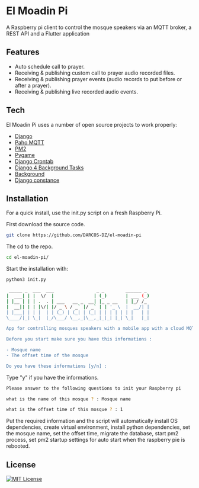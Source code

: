 # El Moadin Pi
A Raspberry pi client to control the mosque speakers via an MQTT broker, a REST API and a Flutter application

## Features

- Auto schedule call to prayer.
- Receiving & publishing custom call to prayer audio recorded files.
- Receiving & publishing prayer events (audio records to put before or after a prayer).
- Receiving & publishing live recorded audio events.

## Tech

El Moadin Pi uses a number of open source projects to work properly:

- [Django](https://www.djangoproject.com/)
- [Paho MQTT](https://www.eclipse.org/paho/)
- [PM2](https://www.npmjs.com/package/pm2)
- [Pygame](https://www.pygame.org/news)
- [Django Crontab](https://github.com/kraiz/django-crontab)
- [Django 4 Background Tasks](https://github.com/meneses-pt/django-background-tasks)
- [Background](https://github.com/kennethreitz/background)
- [Django constance](https://github.com/jazzband/django-constance/blob/master/docs/index.rst)

## Installation

For a quick install, use the init.py script on a fresh Raspberry Pi.

First download the source code.

```sh
git clone https://github.com/DARCOS-DZ/el-moadin-pi
```

The cd to the repo.

```sh
cd el-moadin-pi/
```

Start the installation with:

```sh
python3 init.py
```

```sh
 _____ _  ___  ___                _ _        ______ _
|  ___| | |  \/  |               | (_)       | ___ (_)
| |__ | | | .  . | ___   __ _  __| |_ _ __   | |_/ /_
|  __|| | | |\/| |/ _ \ / _` |/ _` | | '_ \  |  __/| |
| |___| | | |  | | (_) | (_| | (_| | | | | | | |   | |
\____/|_| \_|  |_/\___/ \__,_|\__,_|_|_| |_| \_|   |_|

App for controlling mosques speakers with a mobile app with a cloud MQTT broker

Before you start make sure you have this informations :

- Mosque name
- The offset time of the mosque

Do you have these informations [y/n] :

```
Type "y" if you have the informations.

```sh
Please answer to the following questions to init your Raspberry pi

what is the name of this mosque ? : Mosque name

what is the offset time of this mosque ? : 1
```
Put the required information and the script will automatically install OS dependencies, create virtual environment, install python dependencies, set the mosque name, set the offset time, migrate the database, start pm2 process, set pm2 startup settings for auto start when the raspberry pie is rebooted.

## License

[![MIT License](https://img.shields.io/badge/MIT-Licence-green.svg)](https://choosealicense.com/licenses/mit/)
